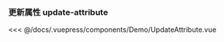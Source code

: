 ### 更新属性 update-attribute

<template>
  <Demo-UpdateAttribute />
</template>

<<< @/docs/.vuepress/components/Demo/UpdateAttribute.vue
